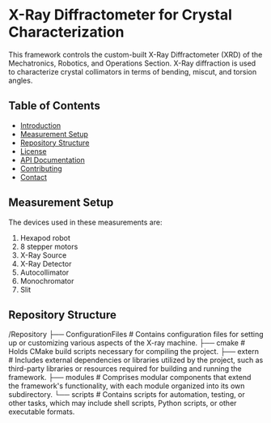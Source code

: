 # X-Ray Diffractometer for Crystal Characterization

This framework controls the custom-built X-Ray Diffractometer (XRD) of the Mechatronics, Robotics, and Operations Section. X-Ray diffraction is used to characterize crystal collimators in terms of bending, miscut, and torsion angles.

## Table of Contents

- [Introduction](#x-Ray-Diffractometer-for-Crystal-Characterization)
- [Measurement Setup](#measurement-setup)
- [Repository Structure](#repository-structure)
- [License](#license)
- [API Documentation](#api-documentation)
- [Contributing](#contributing)
- [Contact](#contact)

## Measurement Setup
The devices used in these measurements are:

1. Hexapod robot
2. 8 stepper motors
3. X-Ray Source
4. X-Ray Detector
5. Autocollimator
6. Monochromator
7. Slit

## Repository Structure

/Repository
    ├── ConfigurationFiles  # Contains configuration files for setting up or customizing various aspects of the X-ray machine.
    ├── cmake               # Holds CMake build scripts necessary for compiling the project.
    ├── extern              # Includes external dependencies or libraries utilized by the project, such as third-party libraries or resources required for building and running the framework.
    ├── modules             # Comprises modular components that extend the framework's functionality, with each module organized into its own subdirectory.
    └── scripts             # Contains scripts for automation, testing, or other tasks, which may include shell scripts, Python scripts, or other executable formats.
